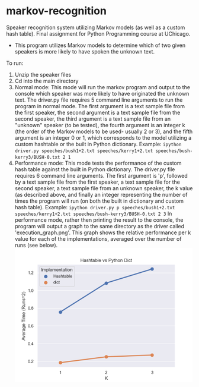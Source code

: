 # markov-recognition
Speaker recognition system utilizing Markov models (as well as a custom hash table). Final assignment for Python Programming course at UChicago.
* This program utilizes Markov models to determine which of two given speakers is more likely to have spoken the unknown text.

To run:
1. Unzip the speaker files
2. Cd into the main directory
3. Normal mode: This mode will run the markov program and output to the console which speaker was more likely to have originated the unknown text. The driver.py file requires 5 command line arguments to run the program in normal mode. The first argument is a text sample file from the first speaker, the second argument is a text sample file from the second speaker, the third argument is a text sample file from an "unknown" speaker (to be tested), the fourth argument is an integer k (the order of the Markov models to be used- usually 2 or 3), and the fifth argument is an integer 0 or 1, which corresponds to the model utilizing a custom hashtable or the built in Python dictionary. Example: ```ipython driver.py speeches/bush1+2.txt speeches/kerry1+2.txt speeches/bush-kerry3/BUSH-0.txt 2 1```
4. Performance mode: This mode tests the performance of the custom hash table against the built in Python dictionary. The driver.py file requires 6 command line arguments. The first argument is 'p', followed by a text sample file from the first speaker, a text sample file for the second speaker, a text sample file from an unknown speaker, the k value (as described above, and finally an integer representing the number of times the program will run (on both the built in dictionary and custom hash table). Example: ```ipython driver.py p speeches/bush1+2.txt speeches/kerry1+2.txt speeches/bush-kerry3/BUSH-0.txt 2 3``` In performance mode, rather then printing the result to the console, the program will output a graph to the same directory as the driver called 'execution_graph.png'. This graph shows the relative performance per k value for each of the implementations, averaged over the number of runs (see below).
![](execution_graph.png)
